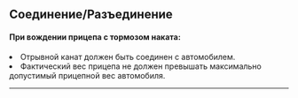 ## Соединение/Разъединение

#### При вождении прицепа с тормозом наката:
<li>Отрывной канат должен быть соединен с автомобилем.</li>
<li>Фактический вес прицепа не должен превышать максимально допустимый прицепной вес автомобиля.</li>

---
